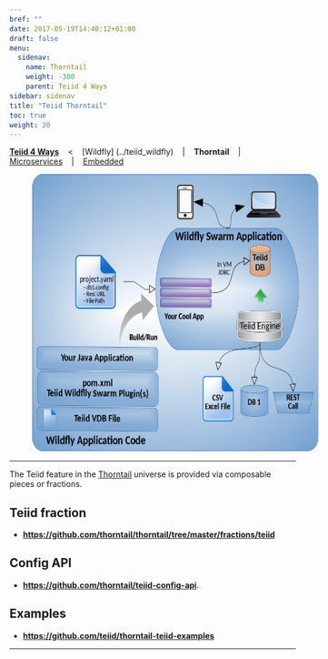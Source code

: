 ```yaml
---
bref: ""
date: 2017-05-19T14:40:12+01:00
draft: false
menu:
  sidenav:
    name: Thorntail
    weight: -300
    parent: Teiid 4 Ways
sidebar: sidenav
title: "Teiid Thorntail"
toc: true
weight: 20
---
```

[**Teiid 4 Ways**](..) &nbsp;&nbsp; < &nbsp;&nbsp; [Wildfly] (../teiid_wildfly) &nbsp;&nbsp; | &nbsp;&nbsp; **Thorntail** &nbsp;&nbsp; | &nbsp;&nbsp; [Microservices](../microservices) &nbsp;&nbsp; | &nbsp;&nbsp; [Embedded](../embedded)

<div>
<img width="583" height="487" src="/images/teiid-wildfly-swarm.png" frameborder="2" hspace="40" ></img>
</div>

---

The Teiid feature in the [Thorntail](https://docs.thorntail.io) universe is provided via composable pieces or fractions.

## **Teiid fraction**
 
- **https://github.com/thorntail/thorntail/tree/master/fractions/teiid**

## **Config API**

- **https://github.com/thorntail/teiid-config-api**.

## **Examples**

- **https://github.com/teiid/thorntail-teiid-examples**

---
